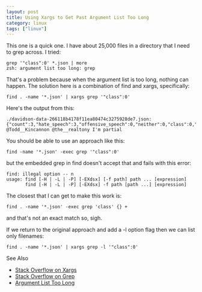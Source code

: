 ```yaml
---
layout: post
title: Using Xargs to Get Past Argument List Too Long
category: linux
tags: ["linux"]
---
```

This one is a quick one.  I have about 25,000 files in a directory that I need to grep across.  I tried:

    grep '"class":0' *.json | more
    zsh: argument list too long: grep

That's a problem because when the argument list is too long, nothing can happen.  The solution here is a combination of find and xargs, specifically:

    find . -name '*.json' | xargs grep '"class":0'

Here's the output from this:

    ./davidson-data-266118b4178f11ea80474c3275928de7.json:{"count":3,"hate_speech":3,"offensive_speech":0,"neither":0,"class":0,"tweet":"\"@JPantsdotcom @Todd__Kincannon @the__realtony I'm partial
    
You should be able to use an approach like this:

    find -name '*.json' -exec grep '"class":0' 
    
but the embedded grep in find doesn't accept that and fails with this error:

    find: illegal option -- n
    usage: find [-H | -L | -P] [-EXdsx] [-f path] path ... [expression]
           find [-H | -L | -P] [-EXdsx] -f path [path ...] [expression]
           
The closest that I can get to make this work is:

    find . -name '*.json' -exec grep 'class' {} +
    
and that's not an exact match so, sigh.  

If we return to the original approach and add a -l option flag then we can list only filenames:

    find . -name '*.json' | xargs grep -l '"class":0'
    
See Also

* [Stack Overflow on Xargs](https://askubuntu.com/questions/833128/what-does-xargs-grep-do)
* [Stack Overflow on Grep](https://stackoverflow.com/questions/6637882/how-can-i-use-grep-to-show-just-filenames-on-linux)
* [Argument List Too Long](https://unix.stackexchange.com/questions/128559/solving-mv-argument-list-too-long)
